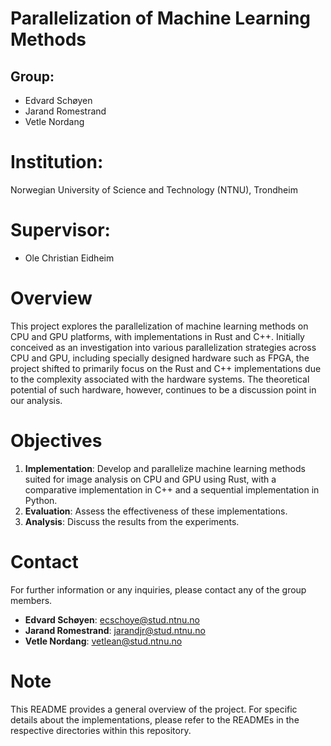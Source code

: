 # Parallelization of Machine Learning Methods

## Group: 
- Edvard Schøyen
- Jarand Romestrand
- Vetle Nordang

# Institution:
Norwegian University of Science and Technology (NTNU), Trondheim

# Supervisor:
- Ole Christian Eidheim

# Overview

This project explores the parallelization of machine learning methods on CPU and GPU platforms, with implementations in Rust and C++. Initially conceived as an investigation into various parallelization strategies across CPU and GPU, including specially designed hardware such as FPGA, the project shifted to primarily focus on the Rust and C++ implementations due to the complexity associated with the hardware systems. The theoretical potential of such hardware, however, continues to be a discussion point in our analysis.

# Objectives

1. **Implementation**: Develop and parallelize machine learning methods suited for image analysis on CPU and GPU using Rust, with a comparative implementation in C++ and a sequential implementation in Python.
2. **Evaluation**: Assess the effectiveness of these implementations.
3. **Analysis**: Discuss the results from the experiments.


# Contact

For further information or any inquiries, please contact any of the group members.

- **Edvard Schøyen**:  ecschoye@stud.ntnu.no
- **Jarand Romestrand**: jarandjr@stud.ntnu.no
- **Vetle Nordang**: vetlean@stud.ntnu.no

# Note

This README provides a general overview of the project. For specific details about the implementations, please refer to the READMEs in the respective directories within this repository.
